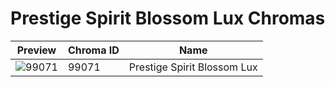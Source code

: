# Prestige Spirit Blossom Lux Chromas

| Preview | Chroma ID | Name |
|---------|-----------|------|
| ![99071](https://raw.communitydragon.org/latest/plugins/rcp-be-lol-game-data/global/default/v1/champion-chroma-images/99/99071.png) | 99071 | Prestige Spirit Blossom Lux |